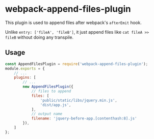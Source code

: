 # webpack-append-files-plugin

This plugin is used to append files after webpack's `afterEmit` hook.

Unlike `entry: ['fileA', 'fileB']`, it just append files like `cat fileA >> fileB` without doing any transpile.

## Usage

``` js
const AppendFilesPlugin = require('webpack-append-files-plugin');
module.exports = {
    // ...
    plugins: [
        // ... 
        new AppendFilesPlugin({
            // files to append
            files: [
                'public/static/libs/jquery.min.js',
                'dist/app.js',
            ],
            // output name
            filename: 'jquery-before-app.[contenthash:8].js'
        }),
    ]
};
```
